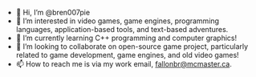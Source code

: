 - 👋 Hi, I’m @bren007pie
- 👀 I’m interested in video games, game engines, programming languages, application-based tools, and text-based adventures.
- 🌱 I’m currently learning C++ programming and computer graphics!
- 💞️ I’m looking to collaborate on open-source game project, particularly related to game development, game engines, and old video games!
- 📫 How to reach me is via my work email, fallonbr@mcmaster.ca. 

<!---
bren007pie/bren007pie is a ✨ special ✨ repository because its `README.md` (this file) appears on your GitHub profile.
You can click the Preview link to take a look at your changes.
--->
